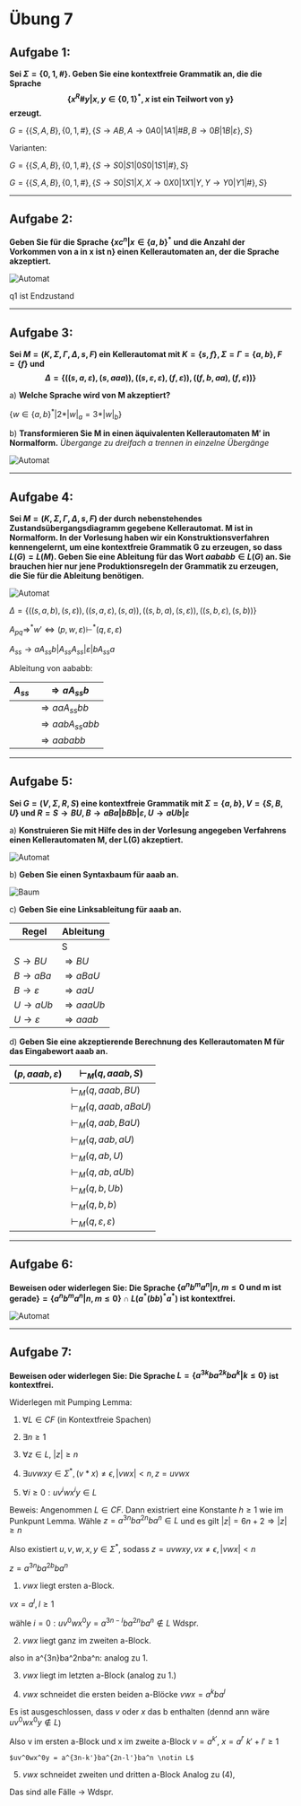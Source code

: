 # Übung 7
## Aufgabe 1:
**Sei $\Sigma = \{0,1,\#\}$. Geben Sie eine kontextfreie Grammatik an, die die Sprache
$$\{x^R\#y | x,y \in \{0,1\}^*, x \text{ ist ein Teilwort von y}\}$$
erzeugt.**


$G=\{\{S,A,B\},\{0,1,\#\},\{S\rightarrow AB, A\rightarrow 0A0|1A1|\#B, B\rightarrow 0B|1B|\varepsilon\}, S\}$

Varianten:

$G=\{\{S,A,B\},\{0,1,\#\},\{S \rightarrow S0|S1|0S0|1S1|\#\}, S\}$

$G=\{\{S,A,B\},\{0,1,\#\},\{S\rightarrow S0|S1|X, X\rightarrow 0X0|1X1|Y, Y\rightarrow Y0|Y1|\#\}, S\}$

---
## Aufgabe 2:
**Geben Sie für die Sprache $\{xc^n | x \in \{a,b\}^* \text{ und die Anzahl der Vorkommen von a in x ist n}\}$ einen Kellerautomaten an, der die Sprache akzeptiert.**

![Automat](Automat2.jpg)

q1 ist Endzustand

---
## Aufgabe 3:
**Sei $M=(K,\Sigma,\Gamma,\Delta,s,F)$ ein Kellerautomat mit $K=\{s,f\}, \Sigma = \Gamma = \{a,b\},F=\{f\}$ und
$$\Delta = \{((s,a,\varepsilon),(s,aaa)),((s,\varepsilon,\varepsilon),(f,\varepsilon)),((f,b,aa),(f,\varepsilon))\}$$**

a) **Welche Sprache wird von M akzeptiert?**

$\{ w \in \{a,b\}^* | 2*|w|_ a = 3*|w|_ b\}$

b) **Transformieren Sie M in einen äquivalenten Kellerautomaten M′ in Normalform.**
*Übergange zu dreifach a trennen in einzelne Übergänge*

![Automat](Automat3_GNF.jpg)

---
## Aufgabe 4:
**Sei $M=(K,\Sigma,\Gamma,\Delta,s,F)$ der durch nebenstehendes Zustandsübergangsdiagramm gegebene Kellerautomat. M ist in Normalform. In der Vorlesung haben wir ein Konstruktionsverfahren kennengelernt, um eine kontextfreie Grammatik G zu erzeugen, so dass $L(G)=L(M)$. Geben Sie eine Ableitung für das Wort $aababb \in L(G)$ an. Sie brauchen hier nur jene Produktionsregeln der Grammatik zu erzeugen, die Sie für die Ableitung benötigen.**

![Automat](Automat1.png)

$\Delta=\{((s,a,b),(s,\varepsilon)),((s,a,\varepsilon),(s,a)),((s,b,a),(s,\varepsilon)),((s,b,\varepsilon),(s,b))\}$

$A_{pq}\Rightarrow^* w' \Leftrightarrow (p,w,\varepsilon)\vdash^* (q,\varepsilon,\varepsilon)$

$A_{ss}\rightarrow aA_{ss}b | A_{ss}A_{ss} | \varepsilon | bA_{ss}a$

Ableitung von aababb:

| $A_{ss}$ | $\Rightarrow aA_{ss}b$ |
| -------- | ---------------------- |
|          | $\Rightarrow aaA_{ss}bb$ |
|          | $\Rightarrow aabA_{ss}abb$ |
|          | $\Rightarrow aababb$ |

---
## Aufgabe 5:
**Sei $G=(V,\Sigma,R,S)$ eine kontextfreie Grammatik mit $\Sigma = \{a, b\}, V = \{S, B, U \}$ und $R = {S \rightarrow BU, B \rightarrow aBa | bBb | \varepsilon, U \rightarrow aUb | \varepsilon}$**

a) **Konstruieren Sie mit Hilfe des in der Vorlesung angegeben Verfahrens einen Kellerautomaten M, der L(G) akzeptiert.**

![Automat](Automat5a.jpg)

b) **Geben Sie einen Syntaxbaum für aaab an.**

![Baum](Baum5b.jpg)

c) **Geben Sie eine Linksableitung für aaab an.**

| Regel                      | Ableitung |
|  ------------------------  |  -------  |
|                            | S         |
| $S\rightarrow BU$          | $\Rightarrow BU$ |
| $B\rightarrow aBa$         | $\Rightarrow aBaU$ |
| $B\rightarrow \varepsilon$ | $\Rightarrow aaU$ |
| $U\rightarrow aUb$         | $\Rightarrow aaaUb$ |
| $U\rightarrow \varepsilon$ | $\Rightarrow aaab$ |

d) **Geben Sie eine akzeptierende Berechnung des Kellerautomaten M für das Eingabewort aaab an.**

| $(p,aaab,\varepsilon)$ | $\vdash_M (q,aaab,S)$ |
| ---------------------- | -------------------- |
|                        | $\vdash_M (q,aaab,BU)$ |
|                        | $\vdash_M (q,aaab,aBaU)$ |
|                        | $\vdash_M (q,aab,BaU)$ |
|                        | $\vdash_M (q,aab,aU)$ |
|                        | $\vdash_M (q,ab,U)$ |
|                        | $\vdash_M (q,ab,aUb)$ |
|                        | $\vdash_M (q,b,Ub)$ |
|                        | $\vdash_M (q,b,b)$ |
|                        | $\vdash_M (q,\varepsilon,\varepsilon)$ |

---
## Aufgabe 6:
**Beweisen oder widerlegen Sie:
Die Sprache $\{a^nb^ma^n | n,m \leq 0 \text{ und m ist gerade} \} = \{a^nb^ma^n | n,m \leq 0\} \cap L(a^* (bb)^* a^*)$ ist kontextfrei.**

![Automat](Automat6.jpg)

---
## Aufgabe 7:
**Beweisen oder widerlegen Sie: Die Sprache $L=\{a^{3k}ba^{2k}ba^k | k \leq 0\}$ ist kontextfrei.**

Widerlegen mit Pumping Lemma:

1) $\forall L \in CF$ (in Kontextfreie Spachen)

2) $\exists n \geq 1$

3) $\forall z \in L$, $|z| \geq n$

4) $\exists uvwxy \in \Sigma^*, (v*x) \neq \epsilon, |vwx|<n, z = uvwx$

5) $\forall i \geq 0: uv^iwx^iy \in L$

Beweis: Angenommen $L \in CF$. Dann existriert eine Konstante $h \geq 1$ wie im Punkpunt Lemma. Wähle $z=a^{3n}ba^{2n}ba^n \in L$ und es gilt $|z| = 6n+2 \Rightarrow |z| \geq n$

Also existiert $u,v,w,x,y \in \Sigma^*$, sodass $z=uvwxy, vx \neq \epsilon, |vwx| < n$

$z = a^{3n}ba^{2b}ba^n$

1. $vwx$ liegt ersten a-Block.

  $vx = a^l, l\geq 1$

  wähle $i=0: uv^0wx^0y=a^{3n-l}ba^{2n}ba^{n} \notin L$ Wdspr.

2. $vwx$ liegt ganz im zweiten a-Block.

  also in a^{3n}ba^2nba^n: analog zu 1.

3. $vwx$ liegt im letzten a-Block (analog zu 1.)

4. $vwx$ schneidet die ersten beiden a-Blöcke $vwx = a^kba^l$

  Es ist ausgeschlossen, dass $v$ oder $x$ das b enthalten (dennd ann wäre $uv^0wx^0y \notin L$)

  Also v im ersten a-Block und x im zweite a-Block $v=a^{k'}$, $x=a^{l'}$ $k'+l'\geq 1$

    $uv^0wx^0y = a^{3n-k'}ba^{2n-l'}ba^n \notin L$

5. $vwx$ schneidet zweiten und dritten a-Block Analog zu (4),

Das sind alle Fälle -> Wdspr.
